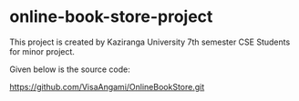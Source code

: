 # online-book-store-project

This project is created by Kaziranga University 7th semester CSE Students for minor project.

Given below is the source code:

https://github.com/VisaAngami/OnlineBookStore.git
